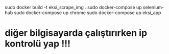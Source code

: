 sudo docker build -t eksi_scrape_img .
sudo docker-compose up selenium-hub
sudo docker-compose up chrome
sudo docker-compose up eksi_app

# diğer bilgisayarda çalıştırırken ip kontrolü yap !!!
